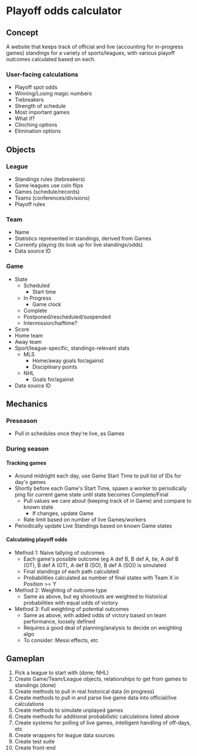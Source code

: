 # Playoff odds calculator

## Concept

A website that keeps track of official and live (accounting for in-progress games) standings for a variety of sports/leagues, with various playoff outcomes calculated based on each.

### User-facing calculations

- Playoff spot odds
- Winning/Losing magic numbers
- Tiebreakers
- Strength of schedule
- Most important games
- What if?
- Clinching options
- Elimination options

## Objects

### League
- Standings rules (tiebreakers)
- Some leagues use coin flips
- Games (schedule/records)
- Teams (conferences/divisions)
- Playoff rules


### Team
- Name
- Statistics represented in standings, derived from Games
- Currently playing (to look up for live standings/odds)
- Data source ID


### Game
- State
  - Scheduled
    - Start time
  - In Progress
    - Game clock
  - Complete
  - Postponed/rescheduled/suspended
  - Intermission/halftime?
- Score
- Home team
- Away team
- Sport/league-specific, standings-relevant stats
  - MLS
    - Home/away goals for/against
    - Disciplinary points
  - NHL
    - Goals for/against
- Data source ID

## Mechanics

### Preseason

- Pull in schedules once they're live, as Games

### During season

#### Tracking games
- Around midnight each day, use Game Start Time to pull list of IDs for day's games
- Shortly before each Game's Start Time, spawn a worker to periodically ping for current game state until state becomes Complete/Final
  - Pull values we care about (keeping track of in Game) and compare to known state
    - If changes, update Game
  - Rate limit based on number of live Games/workers
- Periodically update Live Standings based on known Game states

#### Calculating playoff odds
- Method 1: Naive tallying of outcomes
  - Each game's possible outcome (eg A def B, B def A, tie, A def B (OT), B def A (OT), A def B (SO), B def A (SO)) is simulated
  - Final standings of each path calculated
  - Probabilities calculated as number of final states with Team X in Position >= Y
- Method 2: Weighting of outcome type
  - Same as above, but eg shootouts are weighted to historical probabilities with equal odds of victory
- Method 3: Full weighting of potential outcomes
  - Same as above, with added odds of victory based on team performance, loosely defined
  - Requires a good deal of planning/analysis to decide on weighting algo
  - To consider: Messi effects, etc

## Gameplan

1. Pick a league to start with (done; NHL)
2. Create Game/Team/League objects, relationships to get from games to standings (done)
3. Create methods to pull in real historical data (in progress)
4. Create methods to pull in and parse live game data into official/live calculations
5. Create methods to simulate unplayed games
6. Create methods for additional probabilistic calculations listed above
7. Create systems for polling of live games, intelligent handling of off-days, etc
8. Create wrappers for league data sources
9. Create test suite
10. Create front-end
